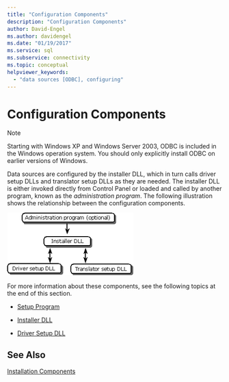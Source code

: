 ```yaml
---
title: "Configuration Components"
description: "Configuration Components"
author: David-Engel
ms.author: davidengel
ms.date: "01/19/2017"
ms.service: sql
ms.subservice: connectivity
ms.topic: conceptual
helpviewer_keywords:
  - "data sources [ODBC], configuring"
---
```

# Configuration Components
> [!NOTE]  
>  Starting with Windows XP and Windows Server 2003, ODBC is included in the Windows operation system. You should only explicitly install ODBC on earlier versions of Windows.  
  
 Data sources are configured by the installer DLL, which in turn calls driver setup DLLs and translator setup DLLs as they are needed. The installer DLL is either invoked directly from Control Panel or loaded and called by another program, known as the *administration program*. The following illustration shows the relationship between the configuration components.  
  
 ![Relationship between configuration components](../../../odbc/reference/install/media/pr30.gif "pr30")  
  
 For more information about these components, see the following topics at the end of this section.  
  
-   [Setup Program](../../../odbc/reference/install/setup-program.md)  
  
-   [Installer DLL](../../../odbc/reference/install/installer-dll.md)  
  
-   [Driver Setup DLL](../../../odbc/reference/install/driver-setup-dll.md)  
  
## See Also  
 [Installation Components](../../../odbc/reference/install/installation-components.md)
